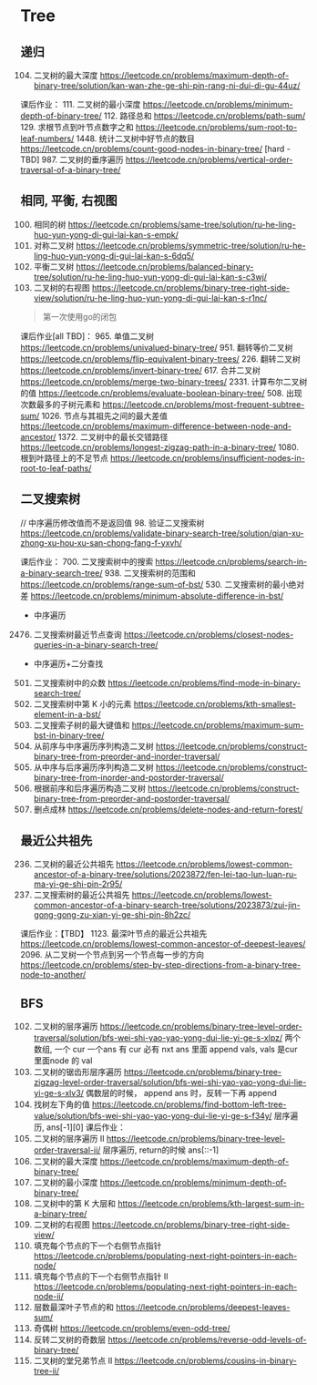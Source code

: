 # Tree

## 递归
104. 二叉树的最大深度 https://leetcode.cn/problems/maximum-depth-of-binary-tree/solution/kan-wan-zhe-ge-shi-pin-rang-ni-dui-di-gu-44uz/

课后作业：
111. 二叉树的最小深度 https://leetcode.cn/problems/minimum-depth-of-binary-tree/
112. 路径总和 https://leetcode.cn/problems/path-sum/
129. 求根节点到叶节点数字之和 https://leetcode.cn/problems/sum-root-to-leaf-numbers/
1448. 统计二叉树中好节点的数目 https://leetcode.cn/problems/count-good-nodes-in-binary-tree/
[hard - TBD] 987. 二叉树的垂序遍历 https://leetcode.cn/problems/vertical-order-traversal-of-a-binary-tree/


## 相同, 平衡, 右视图

100. 相同的树 https://leetcode.cn/problems/same-tree/solution/ru-he-ling-huo-yun-yong-di-gui-lai-kan-s-empk/
101. 对称二叉树 https://leetcode.cn/problems/symmetric-tree/solution/ru-he-ling-huo-yun-yong-di-gui-lai-kan-s-6dq5/
110. 平衡二叉树 https://leetcode.cn/problems/balanced-binary-tree/solution/ru-he-ling-huo-yun-yong-di-gui-lai-kan-s-c3wj/
199. 二叉树的右视图 https://leetcode.cn/problems/binary-tree-right-side-view/solution/ru-he-ling-huo-yun-yong-di-gui-lai-kan-s-r1nc/
> 第一次使用go的闭包

课后作业[all TBD]：
965. 单值二叉树 https://leetcode.cn/problems/univalued-binary-tree/
951. 翻转等价二叉树 https://leetcode.cn/problems/flip-equivalent-binary-trees/
226. 翻转二叉树 https://leetcode.cn/problems/invert-binary-tree/
617. 合并二叉树 https://leetcode.cn/problems/merge-two-binary-trees/
2331. 计算布尔二叉树的值 https://leetcode.cn/problems/evaluate-boolean-binary-tree/
508. 出现次数最多的子树元素和 https://leetcode.cn/problems/most-frequent-subtree-sum/
1026. 节点与其祖先之间的最大差值 https://leetcode.cn/problems/maximum-difference-between-node-and-ancestor/
1372. 二叉树中的最长交错路径 https://leetcode.cn/problems/longest-zigzag-path-in-a-binary-tree/
1080. 根到叶路径上的不足节点 https://leetcode.cn/problems/insufficient-nodes-in-root-to-leaf-paths/


## 二叉搜索树
// 中序遍历修改值而不是返回值
98. 验证二叉搜索树 https://leetcode.cn/problems/validate-binary-search-tree/solution/qian-xu-zhong-xu-hou-xu-san-chong-fang-f-yxvh/

课后作业：
700. 二叉搜索树中的搜索 https://leetcode.cn/problems/search-in-a-binary-search-tree/
938. 二叉搜索树的范围和 https://leetcode.cn/problems/range-sum-of-bst/
530. 二叉搜索树的最小绝对差 https://leetcode.cn/problems/minimum-absolute-difference-in-bst/
  - 中序遍历
2476. 二叉搜索树最近节点查询 https://leetcode.cn/problems/closest-nodes-queries-in-a-binary-search-tree/
  - 中序遍历+二分查找
501. 二叉搜索树中的众数 https://leetcode.cn/problems/find-mode-in-binary-search-tree/
230. 二叉搜索树中第 K 小的元素 https://leetcode.cn/problems/kth-smallest-element-in-a-bst/
1373. 二叉搜索子树的最大键值和 https://leetcode.cn/problems/maximum-sum-bst-in-binary-tree/
105. 从前序与中序遍历序列构造二叉树 https://leetcode.cn/problems/construct-binary-tree-from-preorder-and-inorder-traversal/
106. 从中序与后序遍历序列构造二叉树 https://leetcode.cn/problems/construct-binary-tree-from-inorder-and-postorder-traversal/
889. 根据前序和后序遍历构造二叉树 https://leetcode.cn/problems/construct-binary-tree-from-preorder-and-postorder-traversal/
1110. 删点成林 https://leetcode.cn/problems/delete-nodes-and-return-forest/




## 最近公共祖先
236. 二叉树的最近公共祖先 https://leetcode.cn/problems/lowest-common-ancestor-of-a-binary-tree/solutions/2023872/fen-lei-tao-lun-luan-ru-ma-yi-ge-shi-pin-2r95/
235. 二叉搜索树的最近公共祖先 https://leetcode.cn/problems/lowest-common-ancestor-of-a-binary-search-tree/solutions/2023873/zui-jin-gong-gong-zu-xian-yi-ge-shi-pin-8h2zc/

课后作业：【TBD】
1123. 最深叶节点的最近公共祖先 https://leetcode.cn/problems/lowest-common-ancestor-of-deepest-leaves/
2096. 从二叉树一个节点到另一个节点每一步的方向 https://leetcode.cn/problems/step-by-step-directions-from-a-binary-tree-node-to-another/


## BFS
102. 二叉树的层序遍历 https://leetcode.cn/problems/binary-tree-level-order-traversal/solution/bfs-wei-shi-yao-yao-yong-dui-lie-yi-ge-s-xlpz/
两个数组, 一个 cur 一个ans 
有 cur 必有 nxt
ans 里面 append vals, vals 是cur 里面node 的 val
103. 二叉树的锯齿形层序遍历 https://leetcode.cn/problems/binary-tree-zigzag-level-order-traversal/solution/bfs-wei-shi-yao-yao-yong-dui-lie-yi-ge-s-xlv3/
  偶数层的时候， append ans 时，反转一下再 append
513. 找树左下角的值 https://leetcode.cn/problems/find-bottom-left-tree-value/solution/bfs-wei-shi-yao-yao-yong-dui-lie-yi-ge-s-f34y/
  层序遍历, ans[-1][0]
课后作业：
107. 二叉树的层序遍历 II https://leetcode.cn/problems/binary-tree-level-order-traversal-ii/
层序遍历, return的时候 ans[::-1]
104. 二叉树的最大深度 https://leetcode.cn/problems/maximum-depth-of-binary-tree/
111. 二叉树的最小深度 https://leetcode.cn/problems/minimum-depth-of-binary-tree/
2583. 二叉树中的第 K 大层和 https://leetcode.cn/problems/kth-largest-sum-in-a-binary-tree/
199. 二叉树的右视图 https://leetcode.cn/problems/binary-tree-right-side-view/
116. 填充每个节点的下一个右侧节点指针 https://leetcode.cn/problems/populating-next-right-pointers-in-each-node/
117. 填充每个节点的下一个右侧节点指针 II https://leetcode.cn/problems/populating-next-right-pointers-in-each-node-ii/
1302. 层数最深叶子节点的和 https://leetcode.cn/problems/deepest-leaves-sum/
1609. 奇偶树 https://leetcode.cn/problems/even-odd-tree/
2415. 反转二叉树的奇数层 https://leetcode.cn/problems/reverse-odd-levels-of-binary-tree/
2641. 二叉树的堂兄弟节点 II https://leetcode.cn/problems/cousins-in-binary-tree-ii/